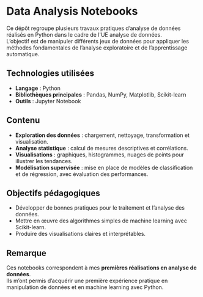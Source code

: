 # Data Analysis Notebooks  

Ce dépôt regroupe plusieurs travaux pratiques d’analyse de données réalisés en Python dans le cadre de l'UE analyse de données.  
L’objectif est de manipuler différents jeux de données pour appliquer les méthodes fondamentales de l’analyse exploratoire et de l’apprentissage automatique.  

## Technologies utilisées
- **Langage** : Python  
- **Bibliothèques principales** : Pandas, NumPy, Matplotlib, Scikit-learn  
- **Outils** : Jupyter Notebook  

## Contenu
- **Exploration des données** : chargement, nettoyage, transformation et visualisation.  
- **Analyse statistique** : calcul de mesures descriptives et corrélations.  
- **Visualisations** : graphiques, histogrammes, nuages de points pour illustrer les tendances.  
- **Modélisation supervisée** : mise en place de modèles de classification et de régression, avec évaluation des performances.  

## Objectifs pédagogiques
- Développer de bonnes pratiques pour le traitement et l’analyse des données.  
- Mettre en œuvre des algorithmes simples de machine learning avec Scikit-learn.  
- Produire des visualisations claires et interprétables.

## Remarque
Ces notebooks correspondent à mes **premières réalisations en analyse de données**.  
Ils m’ont permis d’acquérir une première expérience pratique en manipulation de données et en machine learning avec Python.  
